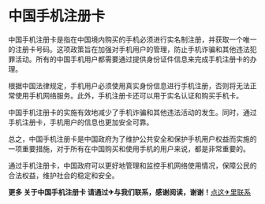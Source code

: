 # 中国手机注册卡

中国手机注册卡是指在中国境内购买的手机必须进行实名制注册，并获取一个唯一的注册卡号码。这项政策旨在加强对手机用户的管理，防止手机诈骗和其他违法犯罪活动。所有的中国手机用户都需要通过提供身份证件信息来完成手机注册卡的办理。

根据中国法律规定，手机用户必须使用真实身份信息进行手机注册，否则将无法正常使用手机网络服务。此外，手机注册卡还可以用于实名认证和购买手机卡。

中国手机注册卡的实施有效地减少了手机诈骗和其他违法活动的发生。同时，通过手机注册卡，手机用户的信息也更加安全可靠。

总之，中国手机注册卡是中国政府为了维护公共安全和保护手机用户权益而实施的一项重要措施，对于所有在中国购买和使用手机的用户来说，都是非常重要的。

通过手机注册卡，中国政府可以更好地管理和监控手机网络使用情况，保障公民的合法权益，维护社会的稳定和安全。

**更多 关于中国手机注册卡 请通过✈与我们联系，感谢阅读，谢谢！**[点这✈里联系](https://ads.k02.cc)